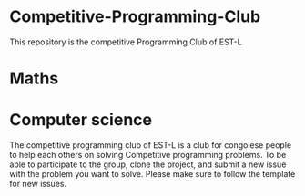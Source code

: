 # Competitive-Programming-Club
This repository is the competitive Programming Club of EST-L

# Maths

# Computer science

The competitive programming club of EST-L is a club for congolese people
to help each others on solving Competitive programming problems.
To be able to participate to the group, clone the project, and submit a
new issue with the problem you want to solve.
Please make sure to follow the template for new issues.
